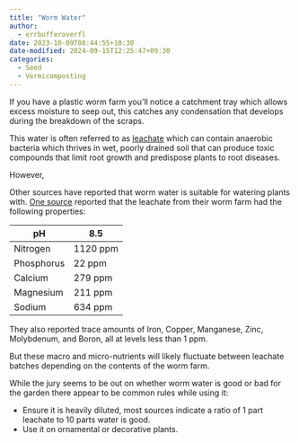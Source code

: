 ```yaml
---
title: "Worm Water"
author:
  - errbufferoverfl
date: 2023-10-09T08:44:55+10:30
date-modified: 2024-09-15T12:25:47+09:30
categories:
  - Seed
  - Vermicomposting
---
```


If you have a plastic worm farm you'll notice a catchment tray which allows excess moisture to seep out, this catches any condensation that develops during the breakdown of the scraps.

This water is often referred to as [leachate](leachate.md) which can contain anaerobic bacteria which thrives in wet, poorly drained soil that can produce toxic compounds that limit root growth and predispose plants to root diseases.

However,

Other sources have reported that worm water is suitable for watering plants with. [One source](https://gardenprofessors.com/whats-in-the-worm-juice/) reported that the leachate from their worm farm had the following properties:

| pH         | 8.5      |
|------------|----------|
| Nitrogen   | 1120 ppm |
| Phosphorus | 22 ppm   |
| Calcium    | 279 ppm  |
| Magnesium  | 211 ppm  |
| Sodium     | 634 ppm  |

They also reported trace amounts of Iron, Copper, Manganese, Zinc, Molybdenum, and Boron, all at levels less than 1 ppm.

But these macro and micro-nutrients will likely fluctuate between leachate batches depending on the contents of the worm farm.

While the jury seems to be out on whether worm water is good or bad for the garden there appear to be common rules while using it: 

- Ensure it is heavily diluted, most sources indicate a ratio of 1 part leachate to 10 parts water is good. 
- Use it on ornamental or decorative plants.
